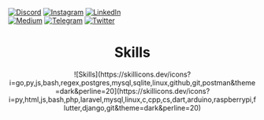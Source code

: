 

[![Discord](https://img.shields.io/badge/Discord-blue?style=for-the-badge&logo=discord&logoColor=white)](https://discord.gg/58yRbQNSKK) [![Instagram](https://img.shields.io/badge/Instagram-red?style=for-the-badge&logo=Instagram&logoColor=white)](https://instagram.com/jexroid) 
[![LinkedIn](https://img.shields.io/badge/LinkedIn-blue?style=for-the-badge&logo=linkedin&logoColor=white)](https://linkedin.com/in/jexroid)  
[![Medium](https://img.shields.io/badge/Medium-black?style=for-the-badge&logo=medium&logoColor=white)](https://medium.com/@jexroid) 
[![Telegram](https://img.shields.io/badge/jexroid-blue?style=for-the-badge&logo=telegram)](https://t.me/jexroid)
[![Twitter](https://img.shields.io/badge/Twitter-blue?style=for-the-badge&logo=twitter&logoColor=white)](https://twitter.com/jexroid)
<br>
<h1 align="center">Skills</h1>
<div align="center">
  ![Skills](https://skillicons.dev/icons?i=go,py,js,bash,regex,postgres,mysql,sqlite,linux,github,git,postman&theme=dark&perline=20](https://skillicons.dev/icons?i=py,html,js,bash,php,laravel,mysql,linux,c,cpp,cs,dart,arduino,raspberrypi,flutter,django,git&theme=dark&perline=20)
</div>
